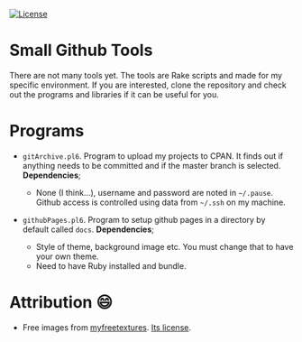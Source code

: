 
[![License](http://martimm.github.io/label/License-label.svg)](http://www.perlfoundation.org/artistic_license_2_0)

# Small Github Tools

There are not many tools yet. The tools are Rake scripts and made for my specific environment. If you are interested, clone the repository and check out the programs and libraries if it can be useful for you.

# Programs

* `gitArchive.pl6`. Program to upload my projects to CPAN. It finds out if anything needs to be committed and if the master branch is selected.
  **Dependencies**;
  * None (I think...), username and password are noted in `~/.pause`. Github access is controlled using data from `~/.ssh` on my machine.

* `githubPages.pl6`. Program to setup github pages in a directory by default    called `docs`.
  **Dependencies**;
  * Style of theme, background image etc. You must change that to have your own theme.
  * Need to have Ruby installed and bundle.

# Attribution :smile:
* Free images from [myfreetextures](https://www.myfreetextures.com/). [Its license](https://www.myfreetextures.com/use-license/).
